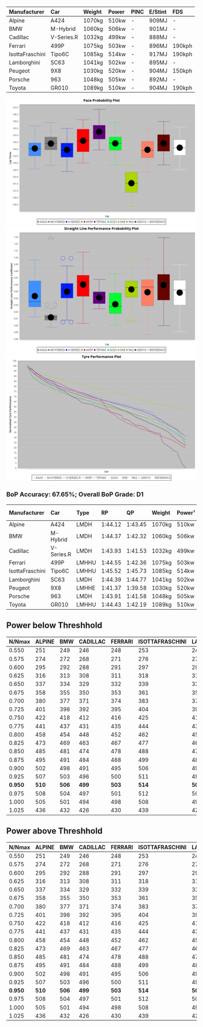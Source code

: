 |Manufacturer|Car|Weight|Power|PINC|E/Stint|FDS|
|:-|:-|:-|:-|:-|:-|:-|
|Alpine|A424|1070kg|510kw|-|909MJ|-|
|BMW|M-Hybrid|1060kg|506kw|-|901MJ|-|
|Cadillac|V-Series.R|1032kg|499kw|-|888MJ|-|
|Ferrari|499P|1075kg|503kw|-|896MJ|190kph|
|IsottaFraschini|Tipo6C|1085kg|514kw|-|917MJ|190kph|
|Lamborghini|SC63|1041kg|502kw|-|895MJ|-|
|Peugeot|9X8|1030kg|520kw|-|904MJ|150kph|
|Porsche|963|1048kg|505kw|-|892MJ|-|
|Toyota|GR010|1089kg|510kw|-|904MJ|190kph|

![PACECHART](./IMG/OFFICIAL.png)
![STRAIGHTLINEPERFORMANCECHART](./IMG/OFFICIAL_sp.png)
![TYREPERFORMANCECHART](./IMG/OFFICIAL_tw.png)

### BoP Accuracy: 67.65%; Overall BoP Grade: D1
|Manufacturer|Car|Type|RP|QP|Weight|Power¹|Threshhold|PINC|Power²|E/Stint|AVG Vmax|FDS|RDLC|L/Stint|BOP-Grade|ModelAccuracy|ModelPoints|Match%|
|:-|:-|:-|:-|:-|:-|:-|:-|:-|:-|:-|:-|:-|:-|:-|:-|:-|:-|:-|
|Alpine|A424|LMDH|1:44.12|1:43.45|1070kg|510kw|0.0kph|-|510kw|909MJ|293.01kph|-|0.99|33|~A1|80.53%|517|99.85%|
|BMW|M-Hybrid|LMDH|1:44.37|1:42.32|1060kg|506kw|0.0kph|-|506kw|901MJ|289.24kph|-|1.01|33|+B1|98.60%|1690|85.54%|
|Cadillac|V-Series.R|LMDH|1:43.93|1:41.53|1032kg|499kw|0.0kph|-|499kw|888MJ|294.09kph|-|1.03|33|~A1|88.58%|2033|99.93%|
|Ferrari|499P|LMHHU|1:44.55|1:42.36|1075kg|503kw|0.0kph|-|503kw|896MJ|294.93kph|190kph|1.02|33|+A2|84.67%|2303|94.80%|
|IsottaFraschini|Tipo6C|LMHHU|1:45.52|1:45.73|1085kg|514kw|0.0kph|-|514kw|917MJ|292.47kph|190kph|1.03|33|+Ω1|66.67%|96|8.47%|
|Lamborghini|SC63|LMDH|1:44.39|1:44.77|1041kg|502kw|0.0kph|-|502kw|895MJ|291.57kph|-|1.05|33|+C1|96.77%|419|75.10%|
|Peugeot|9X8|LMHHE|1:41.37|1:39.58|1030kg|520kw|0.0kph|-|520kw|904MJ|295.89kph|150kph|1.03|33|-Ω2|87.16%|2572|-39.66%|
|Porsche|963|LMDH|1:43.91|1:41.58|1048kg|505kw|0.0kph|-|505kw|892MJ|294.29kph|-|1.01|33|~A1|93.05%|5740|96.27%|
|Toyota|GR010|LMHHU|1:44.43|1:42.19|1089kg|510kw|0.0kph|-|510kw|904MJ|294.86kph|190kph|1.01|33|+B1|90.17%|3255|88.59%|

## Power below Threshhold
|N/Nmax|ALPINE|BMW|CADILLAC|FERRARI|ISOTTAFRASCHINI|LAMBORGHINI|PEUGEOT|PORSCHE|TOYOTA|
|:-|:-|:-|:-|:-|:-|:-|:-|:-|:-|
|0.550|251|249|246|248|253|247|256|249|251|
|0.575|274|272|268|271|276|270|279|272|274|
|0.600|295|292|288|291|297|290|300|292|295|
|0.625|316|313|308|311|318|310|322|312|316|
|0.650|337|334|329|332|339|331|343|333|337|
|0.675|358|355|350|353|361|352|365|355|358|
|0.700|380|377|371|374|383|374|387|376|380|
|0.725|401|398|392|395|404|395|409|397|401|
|0.750|422|418|412|416|425|415|430|417|422|
|0.775|441|437|431|435|444|434|449|436|441|
|0.800|458|454|448|452|462|451|467|454|458|
|0.825|473|469|463|467|477|466|482|469|473|
|0.850|485|481|474|478|488|477|494|480|485|
|0.875|495|491|484|488|499|487|505|490|495|
|0.900|502|498|491|495|506|494|512|497|502|
|0.925|507|503|496|500|511|499|517|502|507|
|**0.950**|**510**|**506**|**499**|**503**|**514**|**502**|**520**|**505**|**510**|
|0.975|508|504|497|501|512|500|518|503|508|
|1.000|505|501|494|498|508|497|514|500|505|
|1.025|436|432|426|430|439|429|444|431|436|

## Power above Threshhold
|N/Nmax|ALPINE|BMW|CADILLAC|FERRARI|ISOTTAFRASCHINI|LAMBORGHINI|PEUGEOT|PORSCHE|TOYOTA|
|:-|:-|:-|:-|:-|:-|:-|:-|:-|:-|
|0.550|251|249|246|248|253|247|256|249|251|
|0.575|274|272|268|271|276|270|279|272|274|
|0.600|295|292|288|291|297|290|300|292|295|
|0.625|316|313|308|311|318|310|322|312|316|
|0.650|337|334|329|332|339|331|343|333|337|
|0.675|358|355|350|353|361|352|365|355|358|
|0.700|380|377|371|374|383|374|387|376|380|
|0.725|401|398|392|395|404|395|409|397|401|
|0.750|422|418|412|416|425|415|430|417|422|
|0.775|441|437|431|435|444|434|449|436|441|
|0.800|458|454|448|452|462|451|467|454|458|
|0.825|473|469|463|467|477|466|482|469|473|
|0.850|485|481|474|478|488|477|494|480|485|
|0.875|495|491|484|488|499|487|505|490|495|
|0.900|502|498|491|495|506|494|512|497|502|
|0.925|507|503|496|500|511|499|517|502|507|
|**0.950**|**510**|**506**|**499**|**503**|**514**|**502**|**520**|**505**|**510**|
|0.975|508|504|497|501|512|500|518|503|508|
|1.000|505|501|494|498|508|497|514|500|505|
|1.025|436|432|426|430|439|429|444|431|436|
